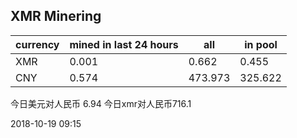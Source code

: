 ## XMR Minering

|currency|mined in last 24 hours|all|in pool|
|---|---|---|---|
|XMR|0.001|0.662|0.455|
|CNY|0.574|473.973|325.622|

今日美元对人民币 6.94	今日xmr对人民币716.1


2018-10-19 09:15